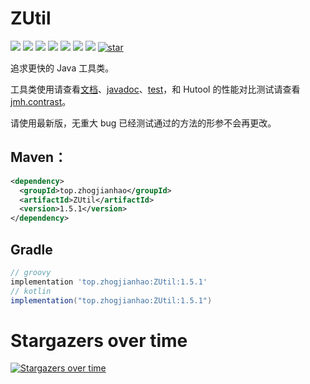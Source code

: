 # ZUtil

[![](https://img.shields.io/maven-central/v/top.zhogjianhao/ZUtil?style=flat-square)](https://search.maven.org/artifact/top.zhogjianhao/ZUtil)
[![](https://img.shields.io/hexpm/l/plug?style=flat-square)](./LICENSE)
[![](https://img.shields.io/badge/JDK-8%2B-orange?style=flat-square)]()
[![](https://img.shields.io/badge/%E4%BD%9C%E8%80%85-duanluan-orange.svg)]()
[![](https://img.shields.io/badge/made%20with-%e2%9d%a4-ff69b4.svg?style=flat-square)](#)
[![](https://img.shields.io/badge/273743748-🐧-388adc.svg?style=flat-square)](https://jq.qq.com/?_wv=1027&k=pYzF0R18)
[![](https://img.shields.io/github/stars/duanluan/ZUtil?style=social)](https://github.com/duanluan/ZUtil)
[![star](https://gitee.com/duanluan/ZUtil/badge/star.svg?theme=white)](https://gitee.com/duanluan/ZUtil)

追求更快的 Java 工具类。

工具类使用请查看[文档](https://duanluan.github.io/ZUtil)、[javadoc](https://apidoc.gitee.com/duanluan/ZUtil)、[test](src/test/java/top/zhogjianhao)，和 Hutool 的性能对比测试请查看 [jmh.contrast](src/test/java/top/zhogjianhao/jmh/contrast)。

请使用最新版，无重大 bug 已经测试通过的方法的形参不会再更改。

## Maven：

```xml
<dependency>
  <groupId>top.zhogjianhao</groupId>
  <artifactId>ZUtil</artifactId>
  <version>1.5.1</version>
</dependency>
```

## Gradle

```groovy
// groovy
implementation 'top.zhogjianhao:ZUtil:1.5.1'
// kotlin
implementation("top.zhogjianhao:ZUtil:1.5.1")
```

# Stargazers over time

[![Stargazers over time](https://starchart.cc/duanluan/ZUtil.svg)](https://starchart.cc/duanluan/ZUtil)
